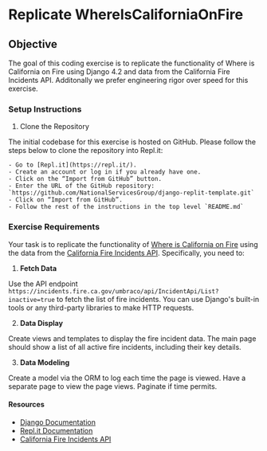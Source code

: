 # Replicate WhereIsCaliforniaOnFire

## Objective

The goal of this coding exercise is to replicate the functionality of Where is
California on Fire using Django 4.2 and data from the California Fire Incidents
API.  Additonally we prefer engineering rigor over speed for this exercise.

### Setup Instructions

1. Clone the Repository

The initial codebase for this exercise is hosted on GitHub. Please follow the
steps below to clone the repository into Repl.it:

    - Go to [Repl.it](https://repl.it/).
    - Create an account or log in if you already have one.
    - Click on the “Import from GitHub” button.
    - Enter the URL of the GitHub repository:  `https://github.com/NationalServicesGroup/django-replit-template.git`
    - Click on “Import from GitHub”.
    - Follow the rest of the instructions in the top level `README.md`

### Exercise Requirements

Your task is to replicate the functionality of [Where is California on Fire](http://whereiscaliforniaonfire.com/) using the data 
from the [California Fire Incidents API](https://incidents.fire.ca.gov/umbraco/api/IncidentApi/List?inactive=true).
Specifically, you need to:


1. **Fetch Data**

Use the API endpoint
`https://incidents.fire.ca.gov/umbraco/api/IncidentApi/List?inactive=true` to
fetch the list of fire incidents. You can use Django's built-in tools or any
third-party libraries to make HTTP requests.

2. **Data Display**

Create views and templates to display the fire incident data. The main page
should show a list of all active fire incidents, including their key details.

3. **Data Modeling**

Create a model via the ORM to log each time the page is viewed.  Have a separate
page to view the page views. Paginate if time permits.


#### Resources

- [Django Documentation](https://docs.djangoproject.com/en/4.2/)
- [Repl.it Documentation](https://docs.replit.com/)
- [California Fire Incidents API](https://incidents.fire.ca.gov/umbraco/api/IncidentApi/List?inactive=true)
